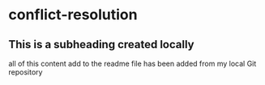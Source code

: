 # conflict-resolution

## This is a subheading created locally

all of this content add to the readme file has been added from my local Git repository
